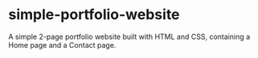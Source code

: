 # simple-portfolio-website
A simple 2-page portfolio website built with HTML and CSS, containing a Home page and a Contact page.
